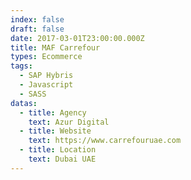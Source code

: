 ```yaml
---
index: false
draft: false
date: 2017-03-01T23:00:00.000Z
title: MAF Carrefour
types: Ecommerce
tags:
  - SAP Hybris
  - Javascript
  - SASS
datas:
  - title: Agency
    text: Azur Digital
  - title: Website
    text: https://www.carrefouruae.com
  - title: Location
    text: Dubai UAE
---
```

